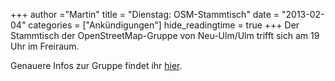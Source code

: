 +++
author ="Martin"
title = "Dienstag: OSM-Stammtisch"
date = "2013-02-04"
categories = ["Ankündigungen"]
hide_readingtime = true
+++
Der Stammtisch der OpenStreetMap-Gruppe von Neu-Ulm/Ulm trifft sich am 19 Uhr im Freiraum.

Genauere Infos zur Gruppe findet ihr [hier](http://wiki.openstreetmap.org/wiki/Ulm_Neu-Ulm/Stammtisch).
